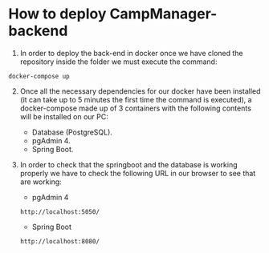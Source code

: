 # How to deploy CampManager-backend

1. In order to deploy the back-end in docker once we have cloned the repository inside the folder we must execute the command:
```
docker-compose up
```
2. Once all the necessary dependencies for our docker have been installed (it can take up to 5 minutes the first time the command is executed), a docker-compose made up of 3 containers with the following contents will be installed on our PC:
    - Database (PostgreSQL).
    - pgAdmin 4.
    - Spring Boot.

3. In order to check that the springboot and the database is working properly we have to check the following URL in our browser to see that are working:
    - pgAdmin 4
    ```
    http://localhost:5050/
    ```
    - Spring Boot
    ```
    http://localhost:8080/
    ```
    
